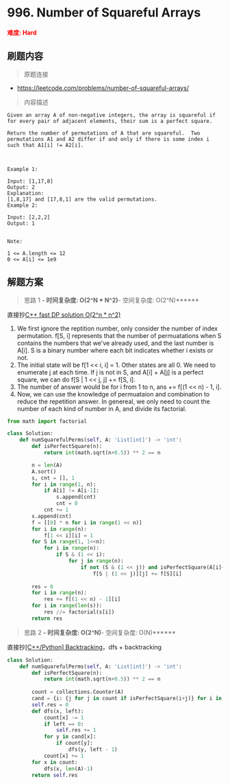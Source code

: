 # 996. Number of Squareful Arrays

**<font color=red>难度: Hard</font>**

## 刷题内容

> 原题连接

* https://leetcode.com/problems/number-of-squareful-arrays/

> 内容描述

```
Given an array A of non-negative integers, the array is squareful if for every pair of adjacent elements, their sum is a perfect square.

Return the number of permutations of A that are squareful.  Two permutations A1 and A2 differ if and only if there is some index i such that A1[i] != A2[i].

 

Example 1:

Input: [1,17,8]
Output: 2
Explanation: 
[1,8,17] and [17,8,1] are the valid permutations.
Example 2:

Input: [2,2,2]
Output: 1
 

Note:

1 <= A.length <= 12
0 <= A[i] <= 1e9
```

## 解题方案

> 思路 1
******- 时间复杂度: O(2^N * N^2)******- 空间复杂度: O(2^N)******

直接抄[C++ fast DP solution O(2^n * n^2)](https://leetcode.com/problems/number-of-squareful-arrays/discuss/238604/C%2B%2B-fast-DP-solution-O(2n-*-n2))



1. We first ignore the reptition number, only consider the number of index permutation. 
f[S, i] represents that the number of permuatations when S contains the numbers that we've already used, 
and the last number is A[i]. S is a binary number where each bit indicates whether i exists or not.
2. The initial state will be f[1 << i, i] = 1. Other states are all 0. We need to enumerate j at each time. 
If j is not in S, and A[i] + A[j] is a perfect square, we can do f[S | 1 << j, j] += f[S, i].
3. The number of answer would be for i from 1 to n, ans += f[(1 << n) - 1, i].
4. Now, we can use the knowledge of permuataion and combination to reduce the repetition answer. In genereal, we only need to count the number of each kind of number in A, and divide its factorial.


```python
from math import factorial

class Solution:
    def numSquarefulPerms(self, A: 'List[int]') -> 'int':
        def isPerfectSquare(n):
            return int(math.sqrt(n+0.5)) ** 2 == n

        n = len(A)
        A.sort()
        s, cnt = [], 1
        for i in range(1, n):
            if A[i] != A[i-1]:
                s.append(cnt)
                cnt = 0
            cnt += 1
        s.append(cnt)
        f = [[0] * n for i in range(1 << n)]
        for i in range(n):
            f[1 << i][i] = 1
        for S in range(1, 1<<n):
            for i in range(n):
                if S & (1 << i):
                    for j in range(n):
                        if not (S & (1 << j)) and isPerfectSquare(A[i]+A[j]):
                            f[S | (1 << j)][j] += f[S][i]
        
        res = 0
        for i in range(n):
            res += f[(1 << n) - 1][i]
        for i in range(len(s)):
            res //= factorial(s[i])
        return res
```



> 思路 2
******- 时间复杂度: O(2^N)******- 空间复杂度: O(N)******

直接抄[[C++/Python] Backtracking](https://leetcode.com/problems/number-of-squareful-arrays/discuss/238562/C%2B%2BPython-Backtracking)，dfs + backtracking

```python
class Solution:
    def numSquarefulPerms(self, A: 'List[int]') -> 'int':
        def isPerfectSquare(n):
            return int(math.sqrt(n+0.5)) ** 2 == n
        
        count = collections.Counter(A)
        cand = {i: {j for j in count if isPerfectSquare(i+j)} for i in count}
        self.res = 0
        def dfs(x, left):
            count[x] -= 1
            if left == 0: 
                self.res += 1
            for y in cand[x]:
                if count[y]: 
                    dfs(y, left - 1)
            count[x] += 1
        for x in count:
            dfs(x, len(A)-1)
        return self.res
```























